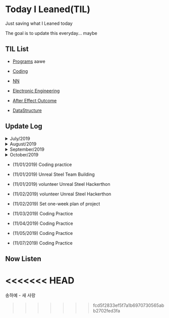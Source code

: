 # Today I Leaned(TIL)

Just saving what I Leaned today

The goal is to update this everyday... maybe



## TIL List

* [Programs](https://github.com/CasselKim/Programs)
aawe
* [Coding](./Coding)

* [NN](./NN)

* [Electronic Engineering](./Electronic)

* [After Effect Outcome](https://www.youtube.com/watch?v=2WhzsvoYrRw)

* [DataStructure](DataStructure/README.md)  

  


## Update Log
<details>  
<summary>July/2019</summary>  
<div markdown="1">  

* (07/09/2019) Markdown Practice

* (07/09/2019) Git Practice

* (07/10/2019) Coding Practice

* (07/11/2019) Coding Practice

* (07/12/2019) Coding Practice

* (07/13/2019) Coding Practice

* (07/14/2019) Coding Practice

* (07/15/2019) Coding Practice

* (07/16/2019) Coding Practice

* (07/17/2019) Coding Practice

* (07/17/2019) Studying NN

* (07/18/2019) Coding Practice

* (07/18/2019) Studying NN

* (07/19/2019) Coding Practice

* (07/19/2019) Studying NN

* (07/19/2019) Studying Electronics

* (07/20/2019) Coding Practice

* (07/20/2019) Studying NN

* (07/21/2019) Studying NN

* (07/21/2019) Coding Practice

* (07/22/2019) Coding Practice

* (07/22/2019) Studying NN

* (07/23/2019) Coding Practice

* (07/23/2019) Studying NN

* (07/24/2019) Coding Practice

* (07/24/2019) Studying NN

* (07/25/2019) Coding Practice

* (07/25/2019) Studying NN

* (07/26/2019) Coding Practice

* (07/26/2019) Studying NN

* (07/26/2019) Studying Notion

* (07/27/2019) Studying Notion

* (07/27/2019) Coding Practice

* (07/27/2019) Study Taebohae

* (07/28/2019) Coding Practice

* (07/29/2019) Study After Effect

* (07/29/2019) Coding Practice

* (07/29/2019) Studying NN

* (07/30/2019) Coding Practice

* (07/30/2019) Studying NN

* (07/31/2019) Coding Practice

* (07/31/2019) Study After Effect

</div>  
</details>

<details>  
<summary>August/2019</summary>  
<div markdown="1">  


- (08/01/2019) Coding Practice
- (08/01/2019) Study After Effect
- (08/02/2019) Coding Practice
- (08/02/2019) Start Yahac
- (08/03/2019) Coding Practice
- (08/03/2019) Keep Yahac
- (08/04/2019) Coding Practice
- (08/04/2019) Proceed Yahac
- (08/05/2019) Coding Practice
- (08/06/2019) Coding Practice
- (08/06/2019) Proceed Yahac
- (08/07/2019) Coding Practice
- (08/07/2019) Proceed Yahac
- (08/08/2019) Coding Practice
- (08/08/2019) Proceed Yahac
- (08/09/2019) Coding Practice
- (08/09/2019) Proceed Yahac
- (08/10/2019) Coding Practice
- (08/10/2019) Proceed Yahac
- (08/11/2019) Coding Practice
- (08/12/2019) Coding Practice
- (08/13/2019) Coding Practice
- (08/14/2019) Coding Practice
- (08/15/2019) Coding Practice
- (08/16/2019) Coding Practice
- (08/17/2019) Coding Practice
- (08/18/2019) Coding Practice
- (08/19/2019) Coding Practice
- (08/20/2019) Coding Practice
- (08/21/2019) Coding Practice
- (08/22/2019) Coding Practice
- (08/23/2019) Coding Practice
- (08/24/2019) Coding Practice
- (08/25/2019) Coding Practice
- (08/26/2019) Coding Practice
- (08/27/2019) Coding Practice
- (08/28/2019) Coding Practice
- (08/29/2019) Coding Practice
- (08/30/2019) Coding Practice

</div>  
</details>  

<details>  
<summary>September/2019</summary>  
<div markdown="1">  

* (09/01/2019) Coding Practice
* (09/02/2019) Coding Practice
* (09/03/2019) Coding Practice
* (09/04/2019) Coding Practice
* (09/05/2019) Coding Practice
* (09/06/2019) Coding Practice
* (09/06/2019) Start FaceFilter
* (09/06/2019) Reorganize codingyahac -> AutoCustomizing
* (09/07/2019) Pull request
* (09/07/2019) Coding Practice
* (09/08/2019) Coding Practice  
* (09/09/2019) Coding Practice  
* (09/10/2019) Coding Practice  
* (09/11/2019) Coding Practice  
* (09/12/2019) Coding Practice  
* (09/13/2019) Make CS231n Document
* (09/13/2019) Coding Practice  
* (09/14/2019) Coding Practice  
* (09/15/2019) Coding Practice  
* (09/16/2019) Coding Practice  
* (09/17/2019) Coding Practice  
* (09/17/2019) Algorithm Practice  
* (09/18/2019) Coding Practice  
* (09/19/2019) Coding Practice  
* (09/20/2019) Coding Practice  
* (09/21/2019) Coding Practice  
* (09/22/2019) Coding Practice  
* (09/23/2019) Coding Practice  
* (09/24/2019) Coding Practice  
* (09/25/2019) Coding Practice  
* (09/26/2019) Coding Practice  
* (09/27/2019) Coding Practice  
* (09/28/2019) Coding Practice  
* (09/29/2019) Coding Practice  
* (09/29/2019) Finish AMT Project  
* (09/29/2019) Reorganize DEVGRU  
* (09/30/2019) Coding Practice  

</div>  
</details>   

<details>  
<summary>October/2019</summary>  
<div markdown="1">  

* (10/01/2019) Coding Practice 
* (10/01/2019) H.AI Study  
* (10/02/2019) Coding Practice  
* (10/03/2019) Coding Practice  
* (10/04/2019) Coding Practice  
* (10/05/2019) Coding Practice  
* (10/06/2019) Coding Practice  
* (10/07/2019) Create DataStructure folder
* (10/08/2019) DataStructure practice
* (10/08/2019) DataStructure practice
* (10/09/2019) DataStructure practice
* (10/10/2019) DataStructure practice
* (10/10/2019) Coding practice
* (10/11/2019) Coding practice
* (10/12/2019) Coding practice
* (10/13/2019) Coding practice
* (10/14/2019) Coding practice
* (10/15/2019) Coding practice
* (10/16/2019) Coding practice
* (10/17/2019) DataStructure practice
* (10/18/2019) DataStructure practice
* (10/19/2019) DataStructure practice
* (10/20/2019) DataStructure practice
* (10/21/2019) Coding practice
* (10/22/2019) Coding practice
* (10/23/2019) Coding practice
* (10/24/2019) Coding practice
* (10/25/2019) Coding practice
* (10/26/2019) Coding practice
* (10/27/2019) Coding practice
* (10/28/2019) Coding practice
* (10/29/2019) Coding practice
* (10/30/2019) Coding practice
* (10/31/2019) Coding practice

</div>  
</details>  

* (11/01/2019) Coding practice

* (11/01/2019) Unreal Steel Team Building

* (11/01/2019) volunteer Unreal Steel Hackerthon

* (11/02/2019) volunteer Unreal Steel Hackerthon

* (11/02/2019) Set one-week plan of project

* (11/03/2019) Coding Practice

* (11/04/2019) Coding Practice

* (11/05/2019) Coding Practice

* (11/07/2019) Coding Practice

  


## Now Listen  

<<<<<<< HEAD
=======
송하예 - 새 사랑
>>>>>>> fcd5f2833ef5f7a1b6970730565abb2702fed3fa
